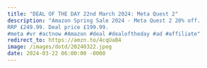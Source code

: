 ```yaml
---
title: "DEAL OF THE DAY 22nd March 2024: Meta Quest 2"
description: "Amazon Spring Sale 2024 - Meta Quest 2 20% off.
RRP £249.99. Deal price £199.99.
#meta #vr #actnow #Amazon #deal #dealoftheday #ad #affiliate"
redirect_to: https://amzn.to/4cqUaB4
image: /images/dotd/20240322.jpeg
date: 2024-03-22 06:00:00 -0000
---
```

